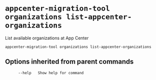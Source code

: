 # `appcenter-migration-tool organizations list-appcenter-organizations`

List available organizations at App Center

```plaintext
appcenter-migration-tool organizations list-appcenter-organizations
```

## Options inherited from parent commands

```plaintext
      --help   Show help for command
```
